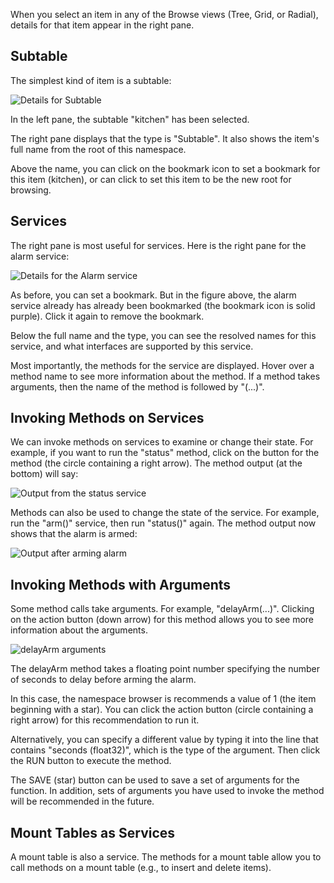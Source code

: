 When you select an item in any of the Browse views (Tree, Grid, or Radial),
details for that item appear in the right pane.

Subtable
-----------------

The simplest kind of item is a subtable:

![Details for Subtable](helpimg/subtable.png)

In the left pane, the subtable "kitchen" has been selected.

The right pane displays that the type is "Subtable".
It also shows the item's full name from the root of this namespace.

Above the name, you can click on the bookmark icon to set a bookmark
for this item (kitchen), or can click to set this item to be
the new root for browsing.

Services
--------

The right pane is most useful for services.
Here is the right pane for the alarm service:

![Details for the Alarm service](helpimg/alarm.png)

As before, you can set a bookmark. But in the figure above,
the alarm service already has already been bookmarked
(the bookmark icon is solid purple).
Click it again to remove the bookmark.

Below the full name and the type, you can see the resolved names
for this service,
and what interfaces are supported by this service.

Most importantly, the methods for the service are displayed.
Hover over a method name to see more information about the method.
If a method takes arguments, then the name of the method
is followed by "(...)".

Invoking Methods on Services
----------------------------

We can invoke methods on services to examine or change their state.
For example, if you want to run the "status" method, click on the button
for the method (the circle containing a right arrow).
The method output (at the bottom) will say:

![Output from the status service](helpimg/output1.png)

Methods can also be used to change the state of the service.
For example, run the "arm()" service,
then run "status()" again. The method output now shows
that the alarm is armed:

![Output after arming alarm](helpimg/output2.png)

Invoking Methods with Arguments
-------------------------------

Some method calls take arguments. For example, "delayArm(...)".
Clicking on the action button (down arrow) for this method
allows you to see more information about the arguments.

![delayArm arguments](helpimg/delayarm.png)

The delayArm method takes a floating point number specifying the number of seconds
to delay before arming the alarm.

In this case, the namespace browser is recommends a value of 1
(the item beginning with a star).
You can click the action button (circle containing a right arrow)
for this recommendation to run it.

Alternatively, you can specify a different value by typing it into the line
that contains "seconds (float32)", which is the type of the argument.
Then click the RUN button to execute the method.

The SAVE (star) button can be used to save a set of arguments for the function.
In addition, sets of arguments you have used to invoke the method will be
recommended in the future.

Mount Tables as Services
------------------------

A mount table is also a service. The methods for a mount table allow you
to call methods on a mount table (e.g., to insert and delete items).
<p>&nbsp;</p>
